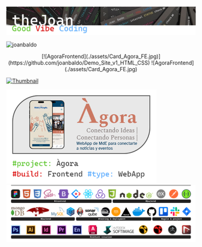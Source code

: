 ![Header](./assets/Joan_header.jpg)

<p align="left"> <img src="https://komarev.com/ghpvc/?username=joanbaldo" alt="joanbaldo" /> </p>


<div align="center">
[![AgoraFrontend](./assets/Card_Agora_FE.jpg)](https://github.com/joanbaldo/Demo_Site_v1_HTML_CSS) 
![AgoraFrontend](./assets/Card_Agora_FE.jpg) 
</div>

[![Thumbnail](./brand/curso-react18-espanol.png)](https://www.youtube.com/watch?v=o0HwamjhsWw)


![AgoraFrontend](./assets/Card_Agora_FE.jpg)
![skills](./assets/SW_stack_line.jpg)